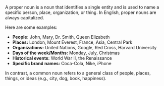 A proper noun is a noun that identifies a single entity and is used to name a specific person, place, organization, or thing. In English, proper nouns are always capitalized.

Here are some examples:

- **People:** John, Mary, Dr. Smith, Queen Elizabeth
- **Places:** London, Mount Everest, France, Asia, Central Park
- **Organizations:** United Nations, Google, Red Cross, Harvard University
- **Days of the week/Months:** Monday, July, Christmas
- **Historical events:** World War II, the Renaissance
- **Specific brand names:** Coca-Cola, Nike, iPhone

In contrast, a common noun refers to a general class of people, places, things, or ideas (e.g., city, dog, book, happiness).